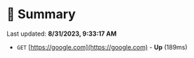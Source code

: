 # 📖 Summary
Last updated: **8/31/2023, 9:33:17 AM**

- `GET` [https://google.com](https://google.com) - **Up** (189ms)
